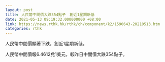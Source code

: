 ```yaml
---
layout: post
title: 人民幣中間價大跌354點子　創近1星期新低
date: 2021-05-13 09:19:32.000000000 +08:00
link: https://news.rthk.hk/rthk/ch/component/k2/1590643-20210513.htm
categories: rthk
---
```


人民幣中間價顯著下跌，創近1星期新低。

人民幣中間價報6.4612兌1美元，較昨日中間價大跌354點子。
